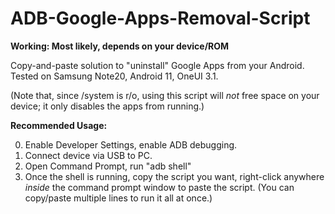 # ADB-Google-Apps-Removal-Script

**Working: Most likely, depends on your device/ROM**

Copy-and-paste solution to "uninstall" Google Apps from your Android. Tested on Samsung Note20, Android 11, OneUI 3.1.

(Note that, since /system is r/o, using this script will *not* free space on your device; it only disables the apps from running.)


**Recommended Usage:**

0. Enable Developer Settings, enable ADB debugging.
1. Connect device via USB to PC.
2. Open Command Prompt, run "adb shell"
3. Once the shell is running, copy the script you want, right-click anywhere *inside* the command prompt window to paste the script.
   (You can copy/paste multiple lines to run it all at once.)
